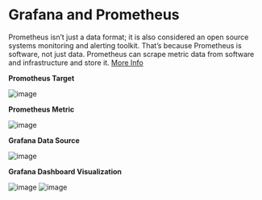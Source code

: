 # Grafana and Prometheus
Prometheus isn’t just a data format; it is also considered an open source systems monitoring and alerting toolkit. That’s because Prometheus is software, not just data.
Prometheus can scrape metric data from software and infrastructure and store it. [More Info]([https://documentation.wazuh.com/current/getting-started/index.html](https://grafana.com/docs/grafana/latest/fundamentals/intro-to-prometheus/#:~:text=Prometheus%20isn't%20just%20a,and%20infrastructure%20and%20store%20it.))

**Promotheus Target**

![image](https://github.com/user-attachments/assets/3382928b-5e08-4081-9040-eb664d30492c)

**Prometheus Metric**

![image](https://github.com/user-attachments/assets/ae8176d7-d5da-4d95-9c21-dc9a5edec643)

**Grafana Data Source**

![image](https://github.com/user-attachments/assets/6789d01e-51f3-4a7f-896b-86944a4bfca1)

**Grafana Dashboard Visualization**

![image](https://github.com/user-attachments/assets/7fc7c949-161c-409e-88e6-c96cd5439e9b)
![image](https://github.com/user-attachments/assets/4c56ca9b-5275-497a-9e9d-457bfe01cf71)
